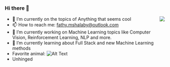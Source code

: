 ### Hi there 👋
<img align="right" src="https://github-readme-stats.vercel.app/api?username=fathyshalaby&show_icons=true&icon_color=805AD5&text_color=718096&bg_color=ffffff&hide_title=true" />

- 🔭 I’m currently on the topics of Anything that seems cool
- 📫 How to reach me: fathy.mshalaby@outlook.com
- 🔭 I’m currently working on Machine Learning topics like Computer Vision, Reinforcement Learning, NLP and more.
- 🌱 I’m currently learning about Full Stack and new Machine Learning methods
- Favorite animal: ![Alt Text](https://media.giphy.com/media/vFKqnCdLPNOKc/giphy.gif)
- Unhinged
<!--
Here are some ideas to get you started:

- 🔭 I’m currently working on ...
- 🌱 I’m currently learning ...
- 👯 I’m looking to collaborate on ...
- 🤔 I’m looking for help with ...
- 💬 Ask me about ...
- 📫 How to reach me: ...
- 😄 Pronouns: ...
- ⚡ Fun fact: ...
-->
